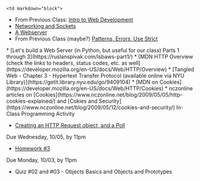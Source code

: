 	<td markdown="block">
* From Previous Class: [Intro to Web Development](slides/05/web.html) 
* [Networking and Sockets](slides/06/sockets.html)
* [A Webserver](slides/06/webserver.html)
* From Previous Class (maybe?) [Patterns, Errors, Use Strict](slides/05/patterns-errors-strict.html)

</td>
	<td markdown="block">
* [Let's build a Web Server (in Python, but useful for our class) Parts 1 through 3](https://ruslanspivak.com/lsbaws-part1/)
* [MDN HTTP Overview (check the links to headers, status codes, etc. as well](https://developer.mozilla.org/en-US/docs/Web/HTTP/Overview)
* [Tangled Web - Chapter 3  -  Hypertext Transfer Protocol (available online via NYU Library)](https://getit.library.nyu.edu/go/9409104)
* [MDN on Cookies](https://developer.mozilla.org/en-US/docs/Web/HTTP/Cookies)
* nczonline articles on [Cookies](https://www.nczonline.net/blog/2009/05/05/http-cookies-explained/) and [Cokies and Security](https://www.nczonline.net/blog/2009/05/12/cookies-and-security/)
</td>
	<td markdown="block">
In-Class Programming Activity

* [Creating an HTTP Request object, and a Poll](https://docs.google.com/a/nyu.edu/forms/d/e/1FAIpQLSd2y8w9m0126Jx5MNXgC9IchYPW0QsnruU_W9tMU_3HDtsBhg/viewform)

Due Wednesday, 10/05, by 11pm

* [Homework #3](homework/03.html) 

Due Monday, 10/03, by 11pm

* Quiz #02 and #03 - Objects Basics and Objects and Prototypes

<!--
* [](assignments/.html)
-->
</td>
